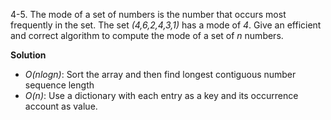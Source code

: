 4-5. The mode of a set of numbers is the number that occurs most frequently in the set. The set *(4,6,2,4,3,1)* has a mode of *4*. Give an efficient and correct algorithm to compute the mode of a set of *n* numbers.

**Solution**

* *O(nlogn)*: Sort the array and then find longest contiguous number sequence length
* *O(n)*: Use a dictionary with each entry as a key and its occurrence account as value. 
